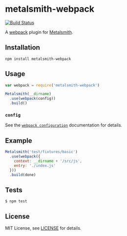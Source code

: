 # metalsmith-webpack

[![Build Status](https://travis-ci.org/christophercliff/metalsmith-webpack.png?branch=master)](https://travis-ci.org/christophercliff/metalsmith-webpack)

A [webpack][webpack] plugin for [Metalsmith][metalsmith].

## Installation

```
npm install metalsmith-webpack
```

## Usage

```js
var webpack = require('metalsmith-webpack')

Metalsmith(__dirname)
  .use(webpack(config))
  .build()
```

### `config`

See the [`webpack configuration`][webpack configuration] documentation for details.

## Example

```js
Metalsmith('test/fixtures/basic')
  .use(webpack({
    context: __dirname + '/src/js',
    entry: './index.js'
  }))
  .build(done)
```

## Tests

```
$ npm test
```

## License

MIT License, see [LICENSE](https://github.com/christophercliff/metalsmith-webpack/blob/master/LICENSE.md) for details.

[webpack]: http://webpack.github.io/
[webpack configuration]: http://webpack.github.io/docs/configuration.html
[metalsmith]: http://www.metalsmith.io/
